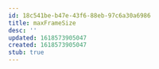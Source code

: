```yaml
---
id: 18c541be-b47e-43f6-88eb-97c6a30a6986
title: maxFrameSize
desc: ''
updated: 1618573905047
created: 1618573905047
stub: true
---
```


